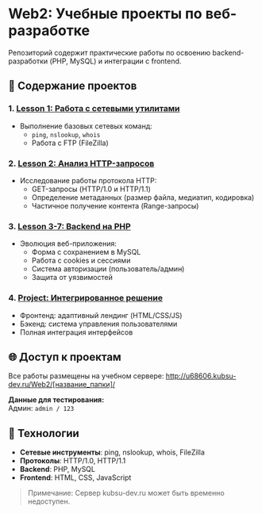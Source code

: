 # Web2: Учебные проекты по веб-разработке

Репозиторий содержит практические работы по освоению backend-разработки (PHP, MySQL) и интеграции с frontend.

## 📌 Содержание проектов
### 1. [Lesson 1: Работа с сетевыми утилитами](/lesson1)
- Выполнение базовых сетевых команд:
  - `ping`, `nslookup`, `whois`
  - Работа с FTP (FileZilla)

### 2. [Lesson 2: Анализ HTTP-запросов](/lesson2)
- Исследование работы протокола HTTP:
  - GET-запросы (HTTP/1.0 и HTTP/1.1)
  - Определение метаданных (размер файла, медиатип, кодировка)
  - Частичное получение контента (Range-запросы)

### 3. [Lesson 3-7: Backend на PHP](/lesson7)
- Эволюция веб-приложения:
  - Форма с сохранением в MySQL
  - Работа с cookies и сессиями
  - Система авторизации (пользователь/админ)
  - Защита от уязвимостей

### 4. [Project: Интегрированное решение](/project)
- Фронтенд: адаптивный лендинг (HTML/CSS/JS)
- Бэкенд: система управления пользователями
- Полная интеграция интерфейсов

## 🌐 Доступ к проектам
Все работы размещены на учебном сервере:
http://u68606.kubsu-dev.ru/Web2/[название_папки]/



**Данные для тестирования:**  
Админ: `admin / 123`

## 🔧 Технологии
- **Сетевые инструменты**: ping, nslookup, whois, FileZilla
- **Протоколы**: HTTP/1.0, HTTP/1.1
- **Backend**: PHP, MySQL
- **Frontend**: HTML, CSS, JavaScript

> Примечание: Сервер kubsu-dev.ru может быть временно недоступен.
